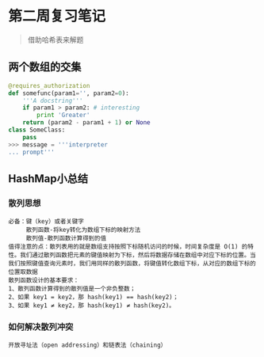 # 第二周复习笔记
> 借助哈希表来解题
##  两个数组的交集
``` python
@requires_authorization
def somefunc(param1='', param2=0):
    '''A docstring'''
    if param1 > param2: # interesting
        print 'Greater'
    return (param2 - param1 + 1) or None
class SomeClass:
    pass
>>> message = '''interpreter
... prompt'''
```
##  HashMap小总结
### 散列思想
    必备：键（key）或者关键字
         散列函数-将key转化为数组下标的映射方法
         散列值-散列函数计算得到的值
    值得注意的点：散列表用的就是数组支持按照下标随机访问的时候，时间复杂度是 O(1) 的特性。我们通过散列函数把元素的键值映射为下标，然后将数据存储在数组中对应下标的位置。当我们按照键值查询元素时，我们用同样的散列函数，将键值转化数组下标，从对应的数组下标的位置取数据
    散列函数设计的基本要求：
    1、散列函数计算得到的散列值是一个非负整数；
    2、如果 key1 = key2，那 hash(key1) == hash(key2)；
    3、如果 key1 ≠ key2，那 hash(key1) ≠ hash(key2)。
### 如何解决散列冲突
    开放寻址法（open addressing）和链表法（chaining）
